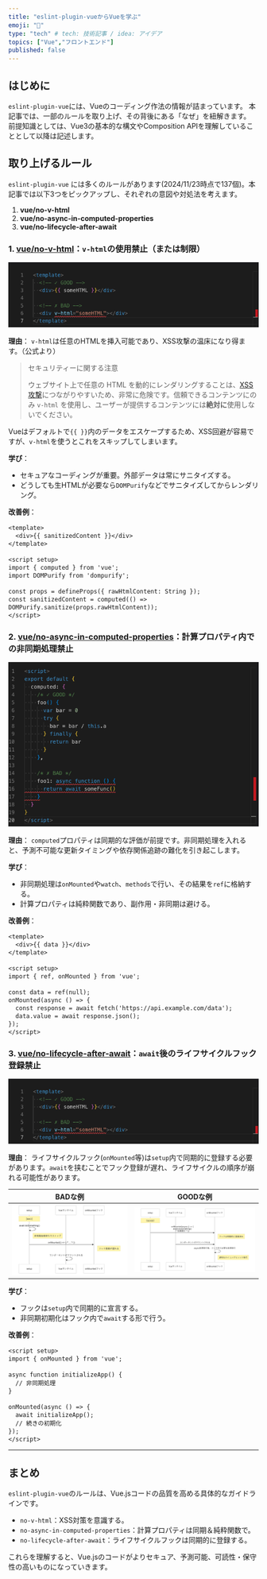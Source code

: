 ```yaml
---
title: "eslint-plugin-vueからVueを学ぶ"
emoji: "🐡"
type: "tech" # tech: 技術記事 / idea: アイデア
topics: ["Vue","フロントエンド"]
published: false
---
```

## はじめに

`eslint-plugin-vue`には、Vueのコーディング作法の情報が詰まっています。
本記事では、一部のルールを取り上げ、その背後にある「なぜ」を紐解きます。
前提知識としては、Vue3の基本的な構文やComposition APIを理解していることとして以降は記述します。

## 取り上げるルール

`eslint-plugin-vue` には多くのルールがあります(2024/11/23時点で137個)。本記事では以下3つをピックアップし、それぞれの意図や対処法を考えます。

1. **vue/no-v-html**
2. **vue/no-async-in-computed-properties**
3. **vue/no-lifecycle-after-await**

### 1. [vue/no-v-html](vue/no-v-html)：`v-html`の使用禁止（または制限）

![eslint-plugin-vue](/images/04834732d9ae3f-1.png)

**理由**：
 `v-html`は任意のHTMLを挿入可能であり、XSS攻撃の温床になり得ます。（公式より）

> セキュリティーに関する注意
>
> ウェブサイト上で任意の HTML を動的にレンダリングすることは、[XSS 攻撃](https://ja.wikipedia.org/wiki/クロスサイトスクリプティング)につながりやすいため、非常に危険です。信頼できるコンテンツにのみ `v-html` を使用し、ユーザーが提供するコンテンツには**絶対に**使用しないでください。


Vueはデフォルトで`{{ }}`内のデータをエスケープするため、XSS回避が容易ですが、`v-html`を使うとこれをスキップしてしまいます。

**学び**：

- セキュアなコーディングが重要。外部データは常にサニタイズする。
- どうしても生HTMLが必要なら`DOMPurify`などでサニタイズしてからレンダリング。

**改善例**：

```vue
<template>
  <div>{{ sanitizedContent }}</div>
</template>

<script setup>
import { computed } from 'vue';
import DOMPurify from 'dompurify';

const props = defineProps({ rawHtmlContent: String });
const sanitizedContent = computed(() => DOMPurify.sanitize(props.rawHtmlContent));
</script>
```

### 2. [vue/no-async-in-computed-properties](vue/no-async-in-computed-properties)：計算プロパティ内での非同期処理禁止

![vue/no-async-in-computed-properties](/images/04834732d9ae3f-2.png)

**理由**：
 `computed`プロパティは同期的な評価が前提です。非同期処理を入れると、予測不可能な更新タイミングや依存関係追跡の難化を引き起こします。

**学び**：

- 非同期処理は`onMounted`や`watch`、`methods`で行い、その結果を`ref`に格納する。
- 計算プロパティは純粋関数であり、副作用・非同期は避ける。

**改善例**：

```vue
<template>
  <div>{{ data }}</div>
</template>

<script setup>
import { ref, onMounted } from 'vue';

const data = ref(null);
onMounted(async () => {
  const response = await fetch('https://api.example.com/data');
  data.value = await response.json();
});
</script>
```

### 3. [vue/no-lifecycle-after-await](vue/no-lifecycle-after-await)：`await`後のライフサイクルフック登録禁止

![vue/no-lifecycle-after-await](/images/04834732d9ae3f-3.png)

**理由**：
 ライフサイクルフック(`onMounted`等)は`setup`内で同期的に登録する必要があります。`await`を挟むことでフック登録が遅れ、ライフサイクルの順序が崩れる可能性があります。

| BADな例                                  | GOODな例                                   |
| ---------------------------------------- | ------------------------------------------ |
| ![Bad](/images/04834732d9ae3f-Bad.png) | ![Good](/images/04834732d9ae3f-Good.png) |

**学び**：

- フックは`setup`内で同期的に宣言する。
- 非同期初期化はフック内で`await`する形で行う。

**改善例**：

```vue
<script setup>
import { onMounted } from 'vue';

async function initializeApp() {
  // 非同期処理
}

onMounted(async () => {
  await initializeApp();
  // 続きの初期化
});
</script>
```

------

## まとめ

`eslint-plugin-vue`のルールは、Vue.jsコードの品質を高める具体的なガイドラインです。

- `no-v-html`：XSS対策を意識する。
- `no-async-in-computed-properties`：計算プロパティは同期＆純粋関数で。
- `no-lifecycle-after-await`：ライフサイクルフックは同期的に登録する。

これらを理解すると、Vue.jsのコードがよりセキュア、予測可能、可読性・保守性の高いものになっていきます。